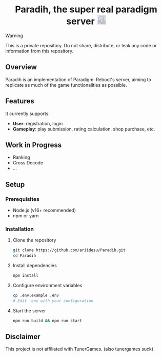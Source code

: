 <h1 align="center">
  Paradih, the super real paradigm server
  <img src=".github/images/logo.jpg" alt="Logo" height="30">
</h1>

> [!WARNING]
> This is a private repository. Do not share, distribute, or leak any code or information from this repository.

## Overview

Paradih is an implementation of Paradigm: Reboot's server, aiming to replicate as much of the game functionalities as possible.

## Features

It currently supports:
- **User**: registration, login
- **Gameplay**: play submission, rating calculation, shop purchase, etc.

## Work in Progress
- Ranking
- Cross Decode
- ...

## Setup

### Prerequisites
- Node.js (v16+ recommended)
- npm or yarn

### Installation
1. Clone the repository
   ```bash
   git clone https://github.com/ariidesu/Paradih.git
   cd Paradih
   ```

2. Install dependencies
   ```bash
   npm install
   ```

3. Configure environment variables
   ```bash
   cp .env.example .env
   # Edit .env with your configuration
   ```

4. Start the server
   ```bash
   npm run build && npm run start
   ```

## Disclaimer

This project is not affiliated with TunerGames. (also tunergames suck)
